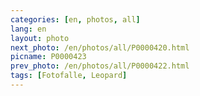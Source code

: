 ```yaml
---
categories: [en, photos, all]
lang: en
layout: photo
next_photo: /en/photos/all/P0000420.html
picname: P0000423
prev_photo: /en/photos/all/P0000422.html
tags: [Fotofalle, Leopard]
---
```

